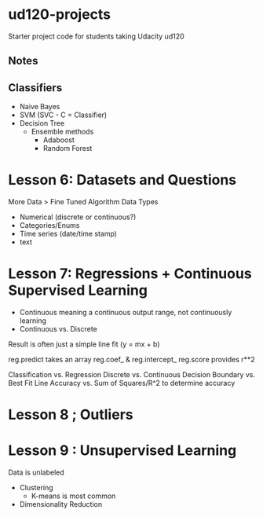 ud120-projects
==============

Starter project code for students taking Udacity ud120

## Notes

## Classifiers

* Naive Bayes
* SVM (SVC - C = Classifier)
* Decision Tree
  * Ensemble methods
    * Adaboost
    * Random Forest

# Lesson 6: Datasets and Questions
More Data > Fine Tuned Algorithm
Data Types
 * Numerical (discrete or continuous?)
 * Categories/Enums
 * Time series (date/time stamp)
 * text
 
# Lesson 7: Regressions + Continuous Supervised Learning
 * Continuous meaning a continuous output range, not continuously learning
 * Continuous vs. Discrete
 
 Result is often just a simple line fit (y = mx + b)
 
 reg.predict takes an array
 reg.coef_ & reg.intercept_
 reg.score provides r**2

Classification vs. Regression
Discrete vs. Continuous
Decision Boundary vs. Best Fit Line
Accuracy vs. Sum of Squares/R^2 to determine accuracy

# Lesson 8 ; Outliers

# Lesson 9 : Unsupervised Learning
Data is unlabeled

 * Clustering
   * K-means is most common
 * Dimensionality Reduction
 
